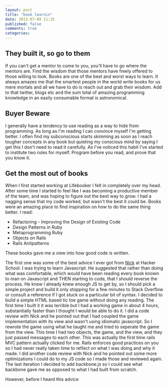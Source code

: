 ```yaml
---
layout: post
title: "book learnin"
date: 2013-07-09 11:25
published: false
comments: true
categories: 
---
```


## They built it, so go to them
If you can't get a mentor to come to you, you'll have to go where the mentors are. Find the wisdom that those mentors have freely offered to those willing to look.  Books are one of the best and worst ways to learn.  It always amazes me that the smartest people in the world write books for us mere mortals and all we have to do is reach out and grab their wisdom.  Add to that twitter, blogs etc and the sum total of amazing programming knowledge in an easily consumable format is astronomical.

##  Buyer Beware
I generally have a tendency to use reading as a way to hide from programming.  As long as I'm reading I can convince myself I'm getting better.  I often find my subconscious starts skimming as soon as I reach tougher concepts in any book but quieting my conscious mind by saying I get this I don't need to read it carefully.  As I've noticed this habit I've started to institute two rules for myself.  Program before you read, and prove that you know it.<!--more-->

## Get the most out of books
When I first started working at Lifebooker I felt in completely over my head.  After some time I started to feel like I was becoming a productive member of the team, and was hoping to figure out the best way to grow.  I had a nagging sense that my code worked, but wasn't the best it could be.  Books were an amazing place to find inspiration on how to do the same thing better.  I read:

- Refactoring - Improving the Design of Existing Code
- Design Patterns in Ruby
- Metaprogramming Ruby
- Objects on Rails
- Rails Antipatterns

These books gave me a view into how good code is written.

The first one was some of the best advice I ever got from [Nick](http://nick.is/) at Hacker School.  I was trying to learn Javascript.  He suggested that rather than doing what was comfortable, which would have been reading every book known to man on Javascript and THEN starting to code, that I should reverse the process.  He knew I already knew enough JS to get by, so I should pick a simple project and build it only stopping for a few minutes to Stack Overflow or consult a reference if I got stuck on a particular bit of syntax.  I decided to build a simple HTML based tic toe game without doing any reading.  The first time I built it it was terrible but I had a working game in about 4 hours, substantially faster than I thought I would be able to do it.  I did a code review with Nick and he pointed out that I had coupled the game implementation with its view and wasn't using idiomatic javascript.  So I rewrote the game using what he taught me and tried to seperate the game from the view.  This time I had two objects, the game, and the view, and they just passed messages to each other.  This was actually the first time rails MVC pattern actually clicked for me.  Rails enforces good practices on you so I had never really taken time to reflect on what I was doing and why it made.  I did another code review with Nick and he pointed out some more optimizations I could do to my JS code so I made those and reviewed again.  The last iteration I decided to add backbone.js so I could see what backbone gave me as opposed to what I had built from scratch.

However, before I heard this advice